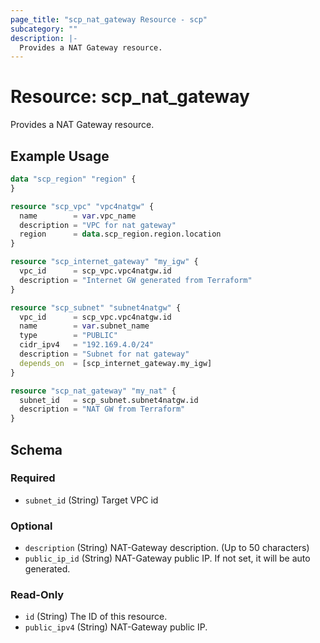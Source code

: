 ```yaml
---
page_title: "scp_nat_gateway Resource - scp"
subcategory: ""
description: |-
  Provides a NAT Gateway resource.
---
```


# Resource: scp_nat_gateway

Provides a NAT Gateway resource.


## Example Usage

```terraform
data "scp_region" "region" {
}

resource "scp_vpc" "vpc4natgw" {
  name        = var.vpc_name
  description = "VPC for nat gateway"
  region      = data.scp_region.region.location
}

resource "scp_internet_gateway" "my_igw" {
  vpc_id      = scp_vpc.vpc4natgw.id
  description = "Internet GW generated from Terraform"
}

resource "scp_subnet" "subnet4natgw" {
  vpc_id      = scp_vpc.vpc4natgw.id
  name        = var.subnet_name
  type        = "PUBLIC"
  cidr_ipv4   = "192.169.4.0/24"
  description = "Subnet for nat gateway"
  depends_on  = [scp_internet_gateway.my_igw]
}

resource "scp_nat_gateway" "my_nat" {
  subnet_id   = scp_subnet.subnet4natgw.id
  description = "NAT GW from Terraform"
}
```

<!-- schema generated by tfplugindocs -->
## Schema

### Required

- `subnet_id` (String) Target VPC id

### Optional

- `description` (String) NAT-Gateway description. (Up to 50 characters)
- `public_ip_id` (String) NAT-Gateway public IP. If not set, it will be auto generated.

### Read-Only

- `id` (String) The ID of this resource.
- `public_ipv4` (String) NAT-Gateway public IP.
